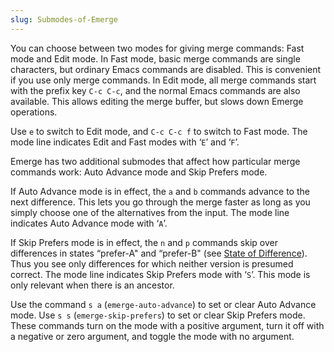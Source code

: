 ```yaml
---
slug: Submodes-of-Emerge
---
```


You can choose between two modes for giving merge commands: Fast mode and Edit mode. In Fast mode, basic merge commands are single characters, but ordinary Emacs commands are disabled. This is convenient if you use only merge commands. In Edit mode, all merge commands start with the prefix key `C-c C-c`, and the normal Emacs commands are also available. This allows editing the merge buffer, but slows down Emerge operations.

Use `e` to switch to Edit mode, and `C-c C-c f` to switch to Fast mode. The mode line indicates Edit and Fast modes with ‘`E`’ and ‘`F`’.

Emerge has two additional submodes that affect how particular merge commands work: Auto Advance mode and Skip Prefers mode.

If Auto Advance mode is in effect, the `a` and `b` commands advance to the next difference. This lets you go through the merge faster as long as you simply choose one of the alternatives from the input. The mode line indicates Auto Advance mode with ‘`A`’.

If Skip Prefers mode is in effect, the `n` and `p` commands skip over differences in states “prefer-A" and “prefer-B" (see [State of Difference](State-of-Difference)). Thus you see only differences for which neither version is presumed correct. The mode line indicates Skip Prefers mode with ‘`S`’. This mode is only relevant when there is an ancestor.

Use the command `s a` (`emerge-auto-advance`) to set or clear Auto Advance mode. Use `s s` (`emerge-skip-prefers`) to set or clear Skip Prefers mode. These commands turn on the mode with a positive argument, turn it off with a negative or zero argument, and toggle the mode with no argument.
